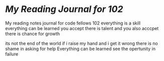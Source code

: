 # ***My Reading Journal for 102***
My reading notes journal for code fellows 102
everything is a skill everything can be learned
you accept there is talent and you also acccpet there is chance for growth

its not the end of the world if i raise my hand and i get it wrong
there is no shame in asking for help
Everything can be learned
see the opertunity in failure
